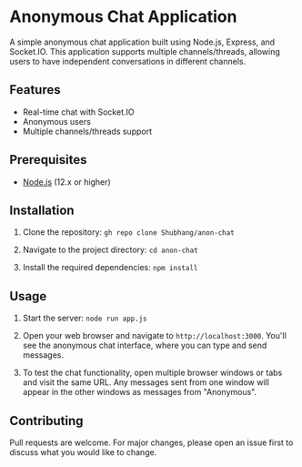 # Anonymous Chat Application

A simple anonymous chat application built using Node.js, Express, and Socket.IO. This application supports multiple channels/threads, allowing users to have independent conversations in different channels.

## Features

- Real-time chat with Socket.IO
- Anonymous users
- Multiple channels/threads support

## Prerequisites

- [Node.js](https://nodejs.org/en/download/) (12.x or higher)

## Installation

1. Clone the repository: `gh repo clone Shubhang/anon-chat` 


2. Navigate to the project directory: `cd anon-chat` 


3. Install the required dependencies: `npm install` 


## Usage

1. Start the server: `node run app.js`

2. Open your web browser and navigate to `http://localhost:3000`. You'll see the anonymous chat interface, where you can type and send messages.

3. To test the chat functionality, open multiple browser windows or tabs and visit the same URL. Any messages sent from one window will appear in the other windows as messages from "Anonymous".

## Contributing

Pull requests are welcome. For major changes, please open an issue first to discuss what you would like to change.



